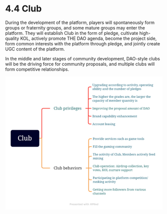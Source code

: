 # 4.4 Club

During the development of the platform, players will spontaneously form groups or fraternity groups, and some mature groups may enter the platform. They will establish Club in the form of pledge, cultivate high-quality KOL, actively promote THE DAO agenda, become the project side, form common interests with the platform through pledge, and jointly create UGC content of the platform.

In the middle and later stages of community development, DAO-style clubs will be the driving force for community proposals, and multiple clubs will form competitive relationships.

![](../.gitbook/assets/4.png)
